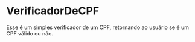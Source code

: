# VerificadorDeCPF
Esse é um simples verificador de um CPF, retornando ao usuário se é um CPF válido ou não.